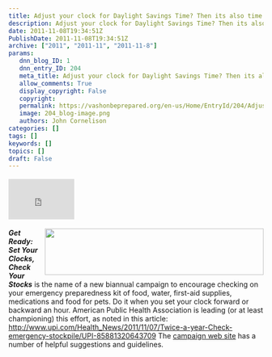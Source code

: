 ```yaml
---
title: Adjust your clock for Daylight Savings Time? Then its also time to check your Emergency Stockpile!
description: Adjust your clock for Daylight Savings Time? Then its also time to check your Emergency Stockpile!
date: 2011-11-08T19:34:51Z
PublishDate: 2011-11-08T19:34:51Z
archive: ["2011", "2011-11", "2011-11-8"]
params:
   dnn_blog_ID: 1
   dnn_entry_ID: 204
   meta_title: Adjust your clock for Daylight Savings Time? Then its also time to check your Emergency Stockpile!
   allow_comments: True
   display_copyright: False
   copyright: 
   permalink: https://vashonbeprepared.org/en-us/Home/EntryId/204/Adjust-your-clock-for-Daylight-Savings-Time-Then-its-also-time-to-check-your-Emergency-Stockpile
   image: 204_blog-image.png
   authors: John Cornelison
categories: []
tags: []
keywords: []
topics: []
draft: False
---
```


<div class="wlWriterHeaderFooter" style="float:none; margin:0px; padding:4px 0px 4px 0px;"><iframe src="http://www.facebook.com/widgets/like.php?href=http://vashoneoc.org/Blogs/VashonPreparedness/tabid/164/EntryId/204/Adjust-your-clock-for-Daylight-Savings-Time-Then-its-also-time-to-check-your-Emergency-Stockpile.aspx" scrolling="no" frameborder="0" style="border:none; width:130px; height:80px"></iframe></div><p><a href="http://www.getreadyforflu.org/clocksstocks/index.htm" target="_blank"><img style="margin: 0px 0px 5px 5px; display: inline; float: right" align="right" src="http://www.getreadyforflu.org/clocksstocks/ClocksStocksLogoHorizontal.jpg" width="432" height="92" /></a><strong><em>Get Ready: Set Your Clocks, Check Your Stocks</em></strong> is the name of a new biannual campaign to encourage checking on your emergency preparedness kit of food, water, first-aid supplies, medications and food for pets. Do it when you set your clock forward or backward an hour. American Public Health Association is leading (or at least championing) this effort, as noted in this article: <a href="http://www.upi.com/Health_News/2011/11/07/Twice-a-year-Check-emergency-stockpile/UPI-85881320643709">http://www.upi.com/Health_News/2011/11/07/Twice-a-year-Check-emergency-stockpile/UPI-85881320643709</a> The <a href="http://www.getreadyforflu.org/clocksstocks/index.htm" target="_blank">campaign web site</a> has a number of helpful suggestions and guidelines.</p>
